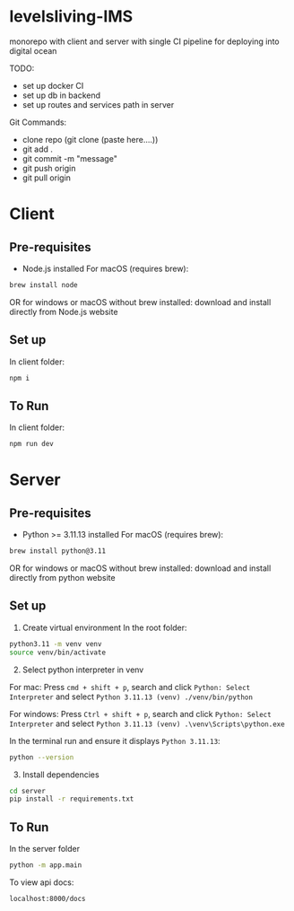 # levelsliving-IMS
monorepo with client and server with single CI pipeline for deploying into digital ocean 

TODO:
- set up docker CI
- set up db in backend
- set up routes and services path in server

Git Commands:
- clone repo (git clone (paste here....))
- git add .
- git commit -m "message"
- git push origin
- git pull origin

# Client
## Pre-requisites
- Node.js installed
For macOS (requires brew):
```bash
brew install node
```
OR for windows or macOS without brew installed: download and install directly from Node.js website

## Set up
In client folder:

```bash
npm i
```

## To Run
In client folder:

```bash
npm run dev
```

# Server
## Pre-requisites
- Python >= 3.11.13 installed
For macOS (requires brew):
```bash
brew install python@3.11
```
OR for windows or macOS without brew installed: download and install directly from python website

## Set up
1. Create virtual environment
In the root folder:

```bash
python3.11 -m venv venv 
source venv/bin/activate
```

2. Select python interpreter in venv

For mac:
Press `cmd + shift + p`, search and click `Python: Select Interpreter` and select `Python 3.11.13 (venv) ./venv/bin/python`

For windows:
Press `Ctrl + shift + p`, search and click `Python: Select Interpreter` and select `Python 3.11.13 (venv) .\venv\Scripts\python.exe`

In the terminal run and ensure it displays `Python 3.11.13`:

```bash
python --version
```

3. Install dependencies

```bash
cd server              
pip install -r requirements.txt
```

## To Run
In the server folder

```bash
python -m app.main
```

To view api docs:
```bash
localhost:8000/docs
```
